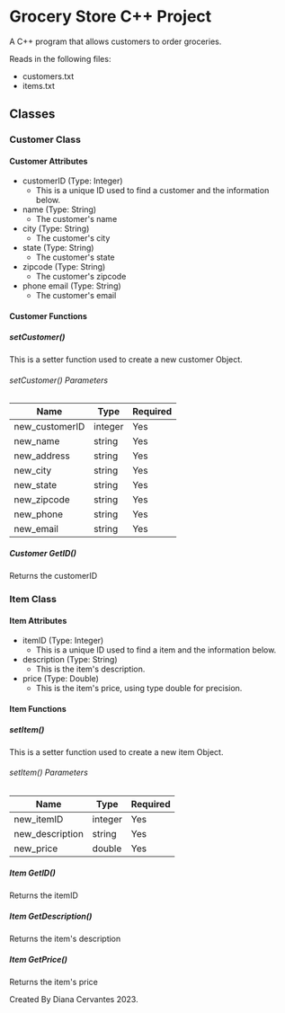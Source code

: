 # Grocery Store C++ Project

A C++ program that allows customers to order groceries.

Reads in the following files:

- customers.txt
- items.txt

## Classes

### Customer Class

#### Customer Attributes

- customerID (Type: Integer)
  - This is a unique ID used to find a customer and the information below.
- name (Type: String)
  - The customer's name
- city (Type: String)
  - The customer's city
- state (Type: String)
  - The customer's state
- zipcode (Type: String)
  - The customer's zipcode
- phone email (Type: String)
  - The customer's email

#### Customer Functions

##### setCustomer()

This is a setter function used to create a new customer Object.

###### setCustomer() Parameters

|Name|Type|Required|
|----|----|----|
|new_customerID|integer| Yes|
|new_name|string| Yes|
|new_address|string| Yes|
|new_city|string| Yes|
|new_state|string| Yes|
|new_zipcode|string| Yes|
|new_phone|string| Yes|
|new_email|string| Yes|

##### Customer GetID()

Returns the customerID

### Item Class

#### Item Attributes

- itemID (Type: Integer)
  - This is a unique ID used to find a item and the information below.
- description (Type: String)
  - This is the item's description.
- price (Type: Double)
  - This is the item's price, using type double for precision.

#### Item Functions

##### setItem()

This is a setter function used to create a new item Object.

###### setItem() Parameters

|Name|Type|Required|
|----|----|----|
|new_itemID|integer| Yes|
|new_description|string| Yes|
|new_price|double| Yes|

##### Item GetID()

Returns the itemID

##### Item GetDescription()

Returns the item's description

##### Item GetPrice()

Returns the item's price

Created By Diana Cervantes 2023.

